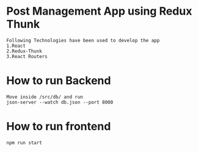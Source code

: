 # Post Management App using Redux Thunk

```
Following Technologies have been used to develop the app
1.React
2.Redux-Thunk
3.React Routers
```

# How to run Backend 

```
Move inside /src/db/ and run 
json-server --watch db.json --port 8000
```

# How to run frontend 

```
npm run start
```
